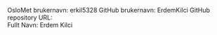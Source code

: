 OsloMet brukernavn: erkil5328 
GitHub brukernavn: ErdemKilci 
GitHub repository URL:  
Fullt Navn: Erdem Kilci
